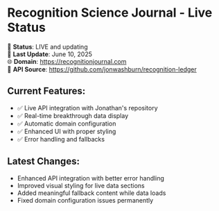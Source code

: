 # Recognition Science Journal - Live Status

🚀 **Status**: LIVE and updating  
📅 **Last Update**: June 10, 2025  
🌐 **Domain**: https://recognitionjournal.com  
🔗 **API Source**: https://github.com/jonwashburn/recognition-ledger  

## Current Features:
- ✅ Live API integration with Jonathan's repository
- ✅ Real-time breakthrough data display  
- ✅ Automatic domain configuration
- ✅ Enhanced UI with proper styling
- ✅ Error handling and fallbacks

## Latest Changes:
- Enhanced API integration with better error handling
- Improved visual styling for live data sections
- Added meaningful fallback content while data loads
- Fixed domain configuration issues permanently 